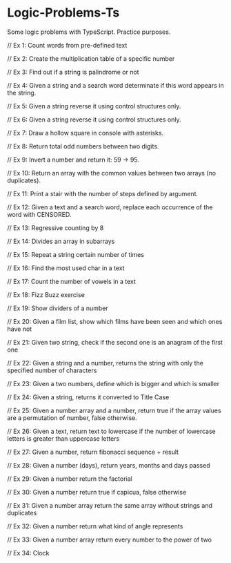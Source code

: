 # Logic-Problems-Ts
Some logic problems with TypeScript. Practice purposes.

// Ex 1: Count words from pre-defined text

// Ex 2: Create the multiplication table of a specific number

// Ex 3: Find out if a string is palindrome or not

// Ex 4: Given a string and a search word determinate if this word appears in the string.

// Ex 5: Given a string reverse it using control structures only.

// Ex 6: Given a string reverse it using control structures only.

// Ex 7: Draw a hollow square in console with asterisks.

// Ex 8: Return total odd numbers between two digits.

// Ex 9: Invert a number and return it: 59 -> 95.

// Ex 10: Return an array with the common values between two arrays (no duplicates).

// Ex 11: Print a stair with the number of steps defined by argument.

// Ex 12: Given a text and a search word, replace each occurrence of the word with CENSORED.

// Ex 13: Regressive counting by 8

// Ex 14: Divides an array in subarrays

// Ex 15: Repeat a string certain number of times

// Ex 16: Find the most used char in a text

// Ex 17: Count the number of vowels in a text

// Ex 18: Fizz Buzz exercise

// Ex 19: Show dividers of a number

// Ex 20: Given a film list, show which films have been seen and which ones have not

// Ex 21: Given two string, check if the second one is an anagram of the first one

// Ex 22: Given a string and a number, returns the string with only the specified number of characters

// Ex 23: Given a two numbers, define which is bigger and which is smaller

// Ex 24: Given a string, returns it converted to Title Case

// Ex 25: Given a number array and a number, return true if the array values are a permutation of number, false otherwise.

// Ex 26: Given a text, return text to lowercase if the number of lowercase letters is greater than uppercase letters 

// Ex 27: Given a number, return fibonacci sequence + result 

// Ex 28: Given a number (days), return years, months and days passed

// Ex 29: Given a number return the factorial

// Ex 30: Given a number return true if capicua, false otherwise

// Ex 31: Given a number array return the same array without strings and duplicates

// Ex 32: Given a number return what kind of angle represents

// Ex 33: Given a number array return every number to the power of two

// Ex 34: Clock
